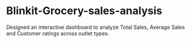 # Blinkit-Grocery-sales-analysis
Designed an interactive dashboard to analyze Total Sales, Average Sales and Customer  ratings across outlet types.
